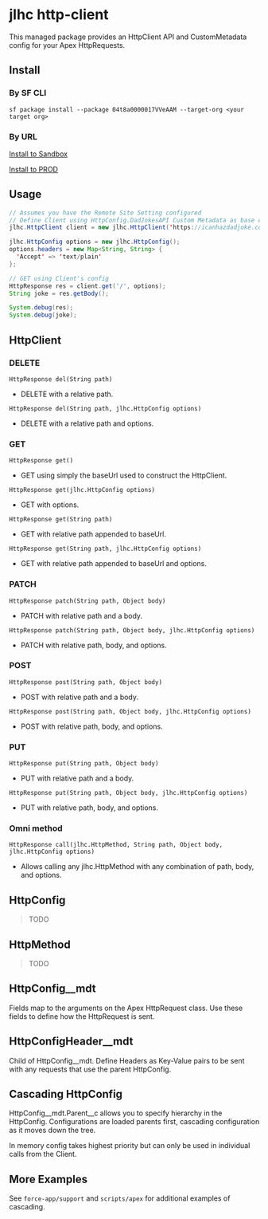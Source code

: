 # jlhc http-client

This managed package provides an HttpClient API and CustomMetadata config for your Apex HttpRequests.

## Install

### By SF CLI

`sf package install --package 04t8a0000017VVeAAM --target-org <your target org>`

### By URL

[Install to Sandbox](https://test.salesforce.com/packagingSetupUI/ipLanding.app?apvId=04t8a0000017VVeAAM)

[Install to PROD](https://login.salesforce.com/packagingSetupUI/ipLanding.app?apvId=04t8a0000017VVeAAM)

## Usage
```java
// Assumes you have the Remote Site Setting configured
// Define Client using HttpConfig.DadJokesAPI Custom Metadata as base config
jlhc.HttpClient client = new jlhc.HttpClient('https://icanhazdadjoke.com', 'DEFAULT');

jlhc.HttpConfig options = new jlhc.HttpConfig();
options.headers = new Map<String, String> {
  'Accept' => 'text/plain'
};

// GET using Client's config
HttpResponse res = client.get('/', options);
String joke = res.getBody();

System.debug(res);
System.debug(joke);
```

## HttpClient

### DELETE

`HttpResponse del(String path)`
* DELETE with a relative path.

`HttpResponse del(String path, jlhc.HttpConfig options)`
* DELETE with a relative path and options.

### GET

`HttpResponse get()`
* GET using simply the baseUrl used to construct the HttpClient.

`HttpResponse get(jlhc.HttpConfig options)`
* GET with options.

`HttpResponse get(String path)`
* GET with relative path appended to baseUrl.

`HttpResponse get(String path, jlhc.HttpConfig options)`
* GET with relative path appended to baseUrl and options.

### PATCH

`HttpResponse patch(String path, Object body)`
* PATCH with relative path and a body.

`HttpResponse patch(String path, Object body, jlhc.HttpConfig options)`
* PATCH with relative path, body, and options.

### POST

`HttpResponse post(String path, Object body)`
* POST with relative path and a body.

`HttpResponse post(String path, Object body, jlhc.HttpConfig options)`
* POST with relative path, body, and options.

### PUT

`HttpResponse put(String path, Object body)`
* PUT with relative path and a body.

`HttpResponse put(String path, Object body, jlhc.HttpConfig options)`
* PUT with relative path, body, and options.

### Omni method

`HttpResponse call(jlhc.HttpMethod, String path, Object body, jlhc.HttpConfig options)`
* Allows calling any jlhc.HttpMethod with any combination of path, body, and options.

## HttpConfig

> TODO

## HttpMethod

> TODO

## HttpConfig__mdt

Fields map to the arguments on the Apex HttpRequest class. Use these fields to define how the HttpRequest is sent.

## HttpConfigHeader__mdt

Child of HttpConfig__mdt. Define Headers as Key-Value pairs to be sent with any requests that use the parent HttpConfig.

## Cascading HttpConfig

HttpConfig__mdt.Parent__c allows you to specify hierarchy in the HttpConfig. Configurations are loaded parents first, cascading configuration as it moves down the tree.

In memory config takes highest priority but can only be used in individual calls from the Client.

## More Examples

See `force-app/support` and `scripts/apex` for additional examples of cascading.
